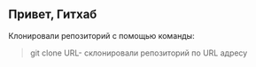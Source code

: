 ## Привет, Гитхаб
Клонировали репозиторий с помощью команды:
>git clone URL- склонировали репозиторий по URL адресу